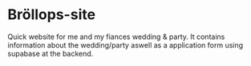 # Bröllops-site

Quick website for me and my fiances wedding & party. It contains information about the wedding/party aswell as a application form using supabase at the backend.
